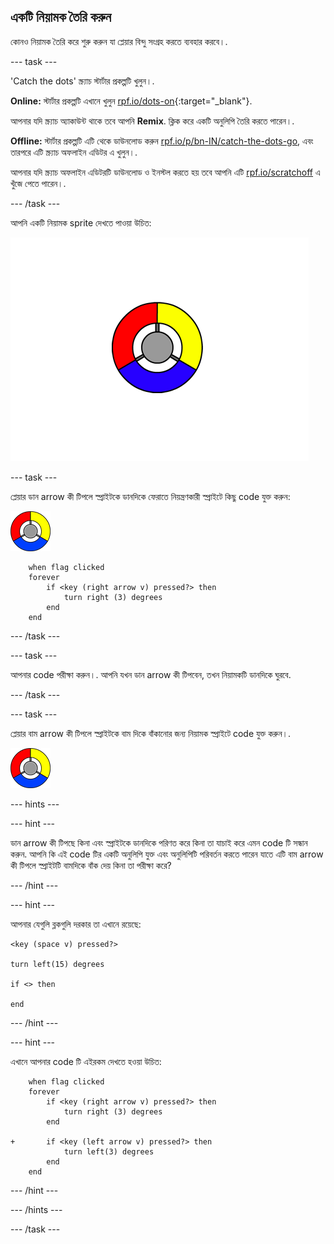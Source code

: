 ## একটি নিয়ামক তৈরি করুন

কোনও নিয়ামক তৈরি করে শুরু করুন যা প্লেয়ার বিন্দু সংগ্রহ করতে ব্যবহার করবে।.

--- task ---

'Catch the dots' স্ক্র্যাচ স্টার্টার প্রকল্পটি খুলুন।.

**Online:** স্টার্টার প্রকল্পটি এখানে খুলুন [rpf.io/dots-on](https://rpf.io/dots-on){:target="_blank"}.

আপনার যদি স্ক্র্যাচ অ্যাকাউন্ট থাকে তবে আপনি **Remix**. ক্লিক করে একটি অনুলিপি তৈরি করতে পারেন।.

**Offline:** স্টার্টার প্রকল্পটি এটি থেকে ডাউনলোড করুন [rpf.io/p/bn-IN/catch-the-dots-go](https://rpf.io/p/bn-IN/catch-the-dots-go), এবং তারপরে এটি স্ক্র্যাচ অফলাইন এডিটর এ খুলুন।.

আপনার যদি স্ক্র্যাচ অফলাইন এডিটরটি ডাউনলোড ও ইনস্টল করতে হয় তবে আপনি এটি [rpf.io/scratchoff](https://rpf.io/scratchoff) এ খুঁজে পেতে পারেন।.

--- /task ---

আপনি একটি নিয়ামক sprite দেখতে পাওয়া উচিত:

![screenshot](images/dots-controller.png)

--- task ---

প্লেয়ার ডান arrow কী টিপলে স্প্রাইটকে ডানদিকে ফেরাতে নিয়ন্ত্রণকারী স্প্রাইটে কিছু code যুক্ত করুন:

![Controller sprite](images/controller-sprite.png)

```blocks3
    when flag clicked
    forever
        if <key (right arrow v) pressed?> then
            turn right (3) degrees
        end
    end
```

--- /task ---

--- task ---

আপনার code পরীক্ষা করুন।. আপনি যখন ডান arrow কী টিপবেন, তখন নিয়ামকটি ডানদিকে ঘুরবে.

--- /task ---

--- task ---

প্লেয়ার বাম arrow কী টিপলে স্প্রাইটকে বাম দিকে বাঁকানোর জন্য নিয়ামক স্প্রাইটে code যুক্ত করুন।.

![Controller sprite](images/controller-sprite.png)

--- hints ---


--- hint ---

ডান arrow কী টিপছে কিনা এবং স্প্রাইটকে ডানদিকে পরিণত করে কিনা তা যাচাই করে এমন code টি সন্ধান করুন. আপনি কি এই code টির একটি অনুলিপি যুক্ত এবং অনুলিপিটি পরিবর্তন করতে পারেন যাতে এটি বাম arrow কী টিপলে স্প্রাইটটি বামদিকে বাঁক দেয় কিনা তা পরীক্ষা করে?

--- /hint ---

--- hint ---

আপনার যেগুলি ব্লকগুলি দরকার তা এখানে রয়েছে:

```blocks3
<key (space v) pressed?>

turn left(15) degrees

if <> then

end
```

--- /hint ---

--- hint ---

এখানে আপনার code টি এইরকম দেখতে হওয়া উচিত:

```blocks3
    when flag clicked
    forever
        if <key (right arrow v) pressed?> then
            turn right (3) degrees
        end

+       if <key (left arrow v) pressed?> then
            turn left(3) degrees
        end
    end
```

--- /hint ---

--- /hints ---

--- /task ---
